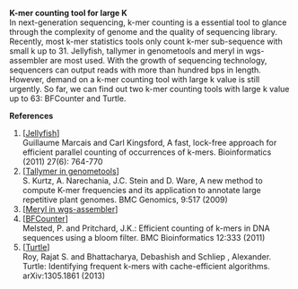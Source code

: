 **K-mer counting tool for large K**  
In next-generation sequencing, k-mer counting is a essential tool to glance through the complexity of genome and the quality of sequencing library. Recently, most k-mer statistics tools only count k-mer sub-sequence with small k up to 31. Jellyfish, tallymer in genometools and meryl in wgs-assembler are most used. With the growth of sequencing technology, sequencers can output reads with more than hundred bps in length. However, demand on a k-mer counting tool with large k value is still urgently. So far, we can find out two k-mer counting tools with large k value up to 63: BFCounter and Turtle.  

**References**
1. [[Jellyfish](http://www.cbcb.umd.edu/software/jellyfish/)]  
Guillaume Marcais and Carl Kingsford, A fast, lock-free approach for efficient parallel counting of occurrences of k-mers. Bioinformatics (2011) 27(6): 764-770  
1. [[Tallymer in genometools](http://www.zbh.uni-hamburg.de/?id=211)]  
S. Kurtz, A. Narechania, J.C. Stein and D. Ware, A new method to compute K-mer frequencies and its application to annotate large repetitive plant genomes. BMC Genomics, 9:517 (2009)  
1. [[Meryl in wgs-assembler](http://kmer.sourceforge.net/)]  
1. [[BFCounter](http://pritch.bsd.uchicago.edu/bfcounter.html)]    
Melsted, P. and Pritchard, J.K.: Efficient counting of k-mers in DNA sequences using a bloom filter. BMC Bioinformatics 12:333 (2011) 
1. [[Turtle](http://bioinformatics.rutgers.edu/Software/Turtle/)]   
Roy, Rajat S. and Bhattacharya, Debashish and Schliep , Alexander. Turtle: Identifying frequent k-mers with cache-efficient algorithms. arXiv:1305.1861 (2013)  
